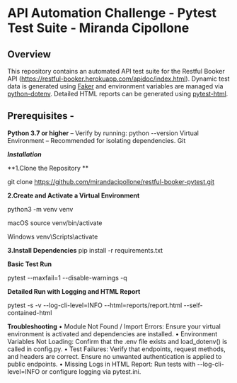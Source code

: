 # API Automation Challenge - Pytest Test Suite - Miranda Cipollone

## Overview 
This repository contains an automated API test suite for the Restful Booker API (https://restful-booker.herokuapp.com/apidoc/index.html).
Dynamic test data is generated using [Faker](https://faker.readthedocs.io/) and environment variables are managed via [python-dotenv](https://pypi.org/project/python-dotenv/). 
Detailed HTML reports can be generated using [pytest-html](https://github.com/pytest-dev/pytest-html).

## Prerequisites - 
**Python 3.7 or higher** – Verify by running:  python --version
Virtual Environment – Recommended for isolating dependencies.
Git

_**Installation**_

**1.Clone the Repository **

git clone https://github.com/mirandacipollone/restful-booker-pytest.git 

**2.Create and Activate a Virtual Environment**

python3 -m venv venv

macOS
source venv/bin/activate

Windows
venv\Scripts\activate

**3.Install Dependencies**
pip install -r requirements.txt


**Basic Test Run**

pytest --maxfail=1 --disable-warnings -q

**Detailed Run with Logging and HTML Report**

pytest -s -v --log-cli-level=INFO --html=reports/report.html --self-contained-html


**Troubleshooting**
	•	Module Not Found / Import Errors: Ensure your virtual environment is activated and dependencies are installed.
	•	Environment Variables Not Loading: Confirm that the .env file exists and load_dotenv() is called in config.py.
	•	Test Failures: Verify that endpoints, request methods, and headers are correct. Ensure no unwanted authentication is applied to public endpoints.
	•	Missing Logs in HTML Report: Run tests with --log-cli-level=INFO or configure logging via pytest.ini.
